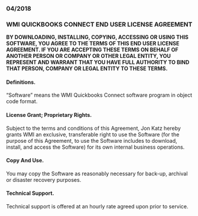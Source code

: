 <div style="max-width:800px;margin:auto;padding-top:100px;">

<h3> 04/2018</h3>
<h3> WMI QUICKBOOKS CONNECT END USER LICENSE AGREEMENT</h3>  

<p style="font-weight:bold;"> BY DOWNLOADING, INSTALLING, COPYING, ACCESSING OR USING THIS SOFTWARE, YOU AGREE TO THE TERMS OF THIS END USER LICENSE AGREEMENT. IF YOU ARE ACCEPTING THESE TERMS ON BEHALF OF ANOTHER PERSON OR COMPANY OR OTHER LEGAL ENTITY, YOU REPRESENT AND WARRANT THAT YOU HAVE FULL AUTHORITY TO BIND THAT PERSON, COMPANY OR LEGAL ENTITY TO THESE TERMS.</p>  

<h4> Definitions.</h4>  
<p>“Software” means the WMI Quickbooks Connect software program in object code format.</p>  

<h4> License Grant; Proprietary Rights.</h4>
<p>Subject to the terms and conditions of this Agreement, Jon Katz hereby grants WMI an exclusive, transferable right to use the Software (for the purpose of this Agreement, to use the Software includes to download, install, and access the Software) for its own internal business operations.</p>   

<h4> Copy And Use.</h4>
<p>You may copy the Software as reasonably necessary for back-up, archival or disaster recovery purposes.</p>  

<h4> Technical Support.</h4>
<p>Technical support is offered at an hourly rate agreed upon prior to service.</p>

</div>











